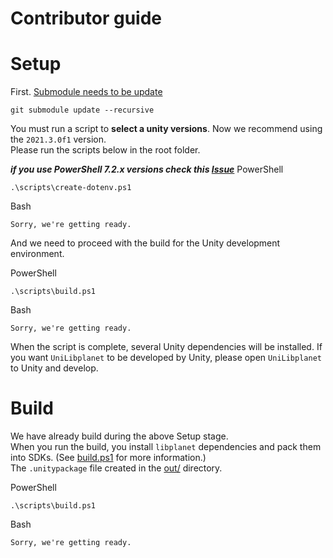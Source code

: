 Contributor guide
=================

# Setup
First. [Submodule needs to be update](https://stackoverflow.com/questions/1030169/easy-way-to-pull-latest-of-all-git-submodules)
```
git submodule update --recursive
```

You must run a script to **select a unity versions**. Now we recommend using the `2021.3.0f1` version.  
Please run the scripts below in the root folder.

___if you use PowerShell 7.2.x versions check this [Issue](https://github.com/PowerShell/PowerShell/issues/17322)___
PowerShell
```
.\scripts\create-dotenv.ps1
```
Bash
```
Sorry, we're getting ready.
```

And we need to proceed with the build for the Unity development environment.  

PowerShell
```
.\scripts\build.ps1
```
Bash
```
Sorry, we're getting ready.
```

When the script is complete, several Unity dependencies will be installed.
If you want `UniLibplanet` to be developed by Unity, please open `UniLibplanet` to Unity and develop.

# Build

We have already build during the above Setup stage.  
When you run the build, you install `libplanet` dependencies and pack them into SDKs. (See [build.ps1](./scripts/build.ps1) for more information.)  
The `.unitypackage` file created in the [out/](./out/) directory.

PowerShell
```
.\scripts\build.ps1
```
Bash
```
Sorry, we're getting ready.
```
